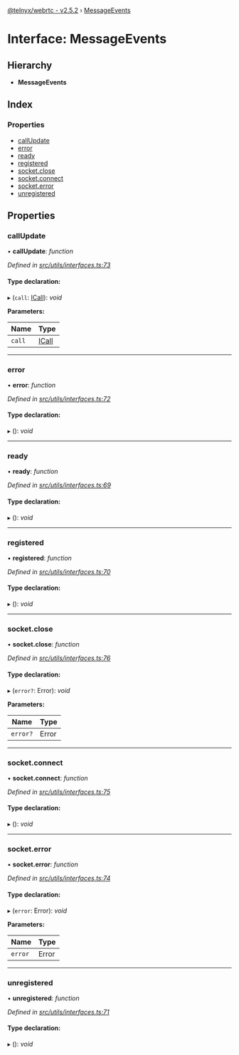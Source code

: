 [@telnyx/webrtc - v2.5.2](../README.md) › [MessageEvents](messageevents.md)

# Interface: MessageEvents

## Hierarchy

* **MessageEvents**

## Index

### Properties

* [callUpdate](messageevents.md#callupdate)
* [error](messageevents.md#error)
* [ready](messageevents.md#ready)
* [registered](messageevents.md#registered)
* [socket.close](messageevents.md#socket.close)
* [socket.connect](messageevents.md#socket.connect)
* [socket.error](messageevents.md#socket.error)
* [unregistered](messageevents.md#unregistered)

## Properties

###  callUpdate

• **callUpdate**: *function*

*Defined in [src/utils/interfaces.ts:73](https://github.com/team-telnyx/webrtc/blob/main/packages/js/src/utils/interfaces.ts#L73)*

#### Type declaration:

▸ (`call`: [ICall](icall.md)): *void*

**Parameters:**

Name | Type |
------ | ------ |
`call` | [ICall](icall.md) |

___

###  error

• **error**: *function*

*Defined in [src/utils/interfaces.ts:72](https://github.com/team-telnyx/webrtc/blob/main/packages/js/src/utils/interfaces.ts#L72)*

#### Type declaration:

▸ (): *void*

___

###  ready

• **ready**: *function*

*Defined in [src/utils/interfaces.ts:69](https://github.com/team-telnyx/webrtc/blob/main/packages/js/src/utils/interfaces.ts#L69)*

#### Type declaration:

▸ (): *void*

___

###  registered

• **registered**: *function*

*Defined in [src/utils/interfaces.ts:70](https://github.com/team-telnyx/webrtc/blob/main/packages/js/src/utils/interfaces.ts#L70)*

#### Type declaration:

▸ (): *void*

___

###  socket.close

• **socket.close**: *function*

*Defined in [src/utils/interfaces.ts:76](https://github.com/team-telnyx/webrtc/blob/main/packages/js/src/utils/interfaces.ts#L76)*

#### Type declaration:

▸ (`error?`: Error): *void*

**Parameters:**

Name | Type |
------ | ------ |
`error?` | Error |

___

###  socket.connect

• **socket.connect**: *function*

*Defined in [src/utils/interfaces.ts:75](https://github.com/team-telnyx/webrtc/blob/main/packages/js/src/utils/interfaces.ts#L75)*

#### Type declaration:

▸ (): *void*

___

###  socket.error

• **socket.error**: *function*

*Defined in [src/utils/interfaces.ts:74](https://github.com/team-telnyx/webrtc/blob/main/packages/js/src/utils/interfaces.ts#L74)*

#### Type declaration:

▸ (`error`: Error): *void*

**Parameters:**

Name | Type |
------ | ------ |
`error` | Error |

___

###  unregistered

• **unregistered**: *function*

*Defined in [src/utils/interfaces.ts:71](https://github.com/team-telnyx/webrtc/blob/main/packages/js/src/utils/interfaces.ts#L71)*

#### Type declaration:

▸ (): *void*
